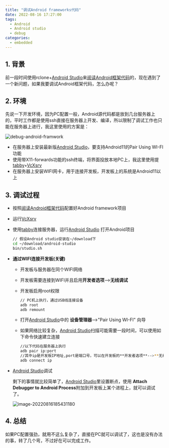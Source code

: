 ```yaml
---
title: "调试Android frameworks代码"
date: 2022-08-16 17:27:00
tags: 
  - Android
  - Android studio
  - debug
categories:
  - embedded
---
```


## 1. 背景

前一段时间使用rclone+[Android Studio][as]来[阅读Android框架代码](read-android-framework-code.md)的，现在遇到了一个新问题，如果我要调试Android框架代码，怎么办呢？

## 2. 环境

先说一下开发环境，因为PC配置一般，Android源代码都是放到几台服务器上的，平时工作都是使用ssh直接在服务器上开发、编译，所以限制了调试工作也只能在服务器上进行，我这里使用的方案是：

![debug-android-framwork](/img/media/debug-android-framwork.png)

* 在服务器上安装最新版[Android Studio][as]，要支持Android11的Pair Using WI-FI功能
* 使用带X11-forwards功能的ssh终端，将界面投放本地PC上，我这里使用提[tabby][tabby]+[VcXsrv][vcxsrv]
* 在服务器上安装WIFI网卡，用于连接开发板，开发板上的系统是Android11以上

## 3. 调试过程 

* 按照[阅读Android框架代码](read-android-framework-code.md)配置好Android framework项目

* 运行[VcXsrv][vcxsrv]

* 使用[tabby][tabby]连接服务器，运行[Android Studio][as] 打开Android项目

  ```bash
  // 假设Android studio安装在~/download下
  cd ~/download/android-studio
  bin/studio.sh
  ```

* **通过WIFI连接开发板(关键)**

  * 开发板与服务器在同个WIFI网络

  * 开发板需要连接到WIFI并且启用**开发者选项**-->**无线调试**

  * 开发板启用root权限

    ```bash
    // PC机上执行，通过USB线连接设备
    adb root 
    adb remount
    ```

  * 打开[Android Studio][as]中的 **设备管理器**-->"Pair Using WI-FI" 向导

  * 如果网络比较复杂，[Android Studio][as]扫描可能需要一段时间，可以使用如下命令快速建立连接

    ```bash
    //以下代码在服务器上执行
    adb pair ip:port  
    //其中ip是开发板IP地址,port是端口号，可以在开发板的**开发者选项**-->**无线调试**-->使用配对码配对设备对话框中找到
    adb connect ip
    ```

* [Android Studio][as]调试

  剩下的事情就比较简单了，[Android Studio][as]里设置断点，使用 **Attach Debugger to Android Process**附加到开发板上某个进程上，就可以调试了。
  
  ![image-20220816185431180](/img/media/image-20220816185431180.png)


## 4. 总结

如果PC配置强劲，就用不这么复杂了，直接在PC就可以调试了，这也是没有办法的事，转了几个弯，不过好在可以完成工作。



[tabby]:https://github.com/Eugeny/tabby
[vcxsrv]:https://sourceforge.net/projects/vcxsrv/
[as]:https://developer.android.com/studio
